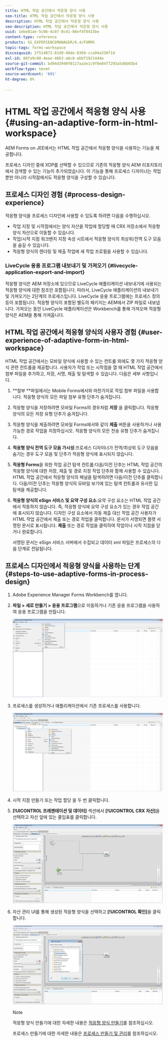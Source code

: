 ```yaml
---
title: HTML 작업 공간에서 적응형 양식 사용
seo-title: HTML 작업 공간에서 적응형 양식 사용
description: HTML 작업 공간에서 적응형 양식 사용
seo-description: HTML 작업 공간에서 적응형 양식 사용
uuid: 1ebe81ae-5c0b-4c07-8cd1-86efdf8415be
content-type: reference
products: SG_EXPERIENCEMANAGER/6.4/FORMS
topic-tags: forms-workspace
discoiquuid: 2f514072-81d9-48de-8369-cca94a330f1d
exl-id: 88fa9c80-4eae-4663-a6c8-abbf1921444e
source-git-commit: bd94d3949f0117aa3e1c9f0e84f7293a5d6b03b4
workflow-type: tm+mt
source-wordcount: '691'
ht-degree: 0%

---
```


# HTML 작업 공간에서 적응형 양식 사용 {#using-an-adaptive-form-in-html-workspace}

AEM Forms on JEE에서는 HTML 작업 공간에서 적응형 양식을 사용하는 기능을 제공합니다.

프로세스 디자인 중에 XDP를 선택할 수 있으므로 기존의 적응형 양식 AEM 리포지토리에서 검색할 수 있는 기능이 추가되었습니다. 이 기능을 통해 프로세스 디자이너는 작업뿐만 아니라 시작점에서도 적응형 양식을 구성할 수 있습니다.

## 프로세스 디자인 경험 {#process-design-experience}

적응형 양식을 프로세스 디자인에 사용할 수 있도록 하려면 다음을 수행하십시오.

* 작업 지정 및 시작점에서는 양식 자산을 작업에 할당할 때 CRX 저장소에서 적응형 양식 자산으로 이동할 수 있습니다.
* 작업/시작 지점 워크벤치 지정 속성 시트에서 적응형 양식의 최상위/전역 도구 모음을 숨길 수 있습니다.
* 적응형 양식의 렌더링 및 제출 작업에 새 작업 프로필을 사용할 수 있습니다.

### LiveCycle 응용 프로그램 내보내기 및 가져오기 {#livecycle-application-export-and-import}

적응형 양식은 AEM 저장소에 있으므로 LiveCycle 애플리케이션 내보내기에 사용되는 적응형 양식에 대한 참조만 포함됩니다. 따라서, LiveCycle 애플리케이션의 내보내기 및 가져오기는 2단계의 프로세스입니다. LiveCycle 응용 프로그램에는 프로세스 정의 등이 포함됩니다. 적응형 양식이 포함된 별도의 패키지는 AEM에서 ZIP 파일로 내보냅니다. 가져오는 동안 LiveCycle 애플리케이션은 Workbench를 통해 가져오며 적응형 양식은 AEM을 통해 가져옵니다.

## HTML 작업 공간에서 적응형 양식의 사용자 경험 {#user-experience-of-adaptive-form-in-html-workspace}

HTML 작업 공간에서는 모바일 양식에 사용할 수 있는 컨트롤 외에도 몇 가지 적응형 양식 관련 컨트롤을 제공합니다. 사용자가 작업 또는 시작점을 열 때 HTML 작업 공간에서 첨부 파일을 추가하고, 저장, 서명, 제출 및 탐색할 수 있습니다. 다음은 세부 사항입니다.

1. **첨부 **파일에서는 Mobile Forms에서와 마찬가지로 작업 첨부 파일을 사용합니다. 적응형 양식의 모든 파일 첨부 유형 단추가 숨겨집니다.

1. 적응형 양식을 저장하려면 모바일 Forms의 경우처럼 **저장** 을 클릭합니다. 적응형 양식의 모든 저장 유형 단추가 숨겨집니다.

1. 적응형 양식을 제출하려면 모바일 Forms에서와 같이 **제출** 버튼을 사용하거나 사용 가능한 경로 작업을 지정하십시오. 적응형 양식의 모든 전송 유형 단추가 숨겨집니다.

1. **적응형 양식 전역 도구 모음 가시성**:프로세스 디자이너가 전역/최상위 도구 모음을 숨기는 경우 도구 모음 및 단추가 적응형 양식에 표시되지 않습니다.

1. **적응형 Forms**&#x200B;을 위한 작업 공간 탐색 컨트롤:다음/이전 단추는 HTML 작업 공간의 적응형 양식에 대한 저장, 제출 및 경로 지정 작업 단추와 함께 사용할 수 있습니다. HTML 작업 공간에서 적응형 양식의 패널을 탐색하려면 다음/이전 단추를 클릭합니다. 다음/이전 단추는 적응형 양식의 모바일 보기에 있는 탐색 컨트롤과 유사한 딥 탐색을 제공합니다.

1. **적응형 양식의 eSign 서비스 및 요약 구성 요소**:요약 구성 요소는 HTML 작업 공간에서 작동하지 않습니다. 즉, 적응형 양식에 요약 구성 요소가 있는 경우 작업 공간에 표시되지 않습니다. 디자인 구성 요소에서 자동 제출 대신 작업 공간 사용자가 HTML 작업 공간에서 제출 또는 경로 작업을 클릭합니다. 문서가 서명되면 플랫 서명된 문서로 표시됩니다. **제출** 또는 경로 작업을 클릭하여 작업이나 시작 지점을 닫거나 완료합니다.

   서명된 문서는 eSign 서비스 서버에서 수집되고 데이터 xml 파일은 프로세스의 다음 단계로 전달됩니다.

## 프로세스 디자인에서 적응형 양식을 사용하는 단계 {#steps-to-use-adaptive-forms-in-process-design}

1. Adobe Experience Manager Forms Workbench를 엽니다.

1. **파일 > 새로 만들기 > 응용 프로그램**&#x200B;으로 이동하거나 기존 응용 프로그램을 사용하여 응용 프로그램을 만듭니다.

   ![새 애플리케이션 만들기](assets/create_new_appl.png)

1. 프로세스를 생성하거나 애플리케이션에서 기존 프로세스를 사용합니다.

   ![새 프로세스 만들기](assets/create_new_process.png)

1. 시작 지점 만들기 또는 작업 할당 을 두 번 클릭합니다.
1. **[!UICONTROL 프레젠테이션 및 데이터]** 섹션에서 **[!UICONTROL CRX 자산]**&#x200B;을 선택하고 자산 앞에 있는 줄임표를 클릭합니다.

   ![CRX 자산 사용](assets/use_crx_asset.png)

1. 자산 관리 UI를 통해 생성된 적응형 양식을 선택하고 **[!UICONTROL 확인]**&#x200B;을 클릭합니다.

   ![적응형 양식 선택](assets/selecting_form.png)

   >[!NOTE]
   >
   >적응형 양식 만들기에 대한 자세한 내용은 [적응형 양식 만들기](/help/forms/using/creating-adaptive-form.md)를 참조하십시오.
   >
   >프로세스 만들기에 대한 자세한 내용은 [프로세스 만들기 및 관리](https://help.adobe.com/en_US/AEMForms/6.1/WorkbenchHelp/WS92d06802c76abadb-1cc35bda128261a20dd-7ff7.2.html)를 참조하십시오.
